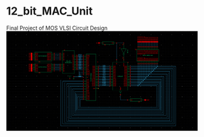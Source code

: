 # 12_bit_MAC_Unit
Final Project of MOS VLSI Circuit Design
![](https://github.com/souvicksaha95/12_bit_MAC_Unit/blob/main/MAC_sch.png)
